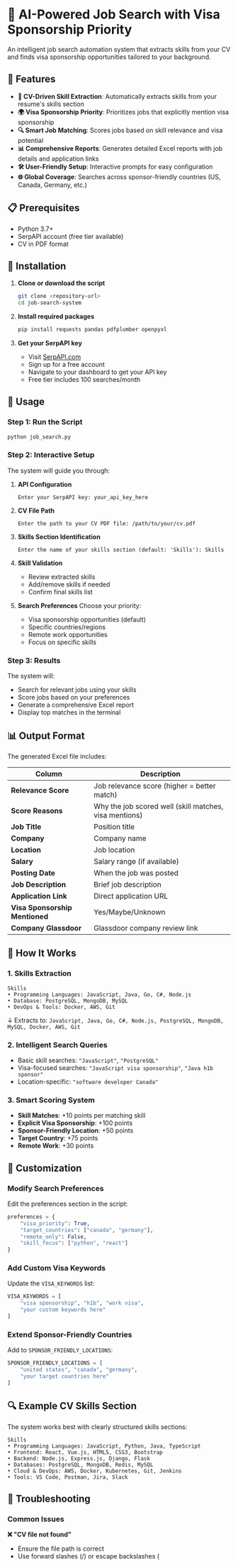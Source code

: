 # 🚀 AI-Powered Job Search with Visa Sponsorship Priority

An intelligent job search automation system that extracts skills from your CV and finds visa sponsorship opportunities tailored to your background.

## 🌟 Features

- **🎯 CV-Driven Skill Extraction**: Automatically extracts skills from your resume's skills section
- **🌍 Visa Sponsorship Priority**: Prioritizes jobs that explicitly mention visa sponsorship
- **🔍 Smart Job Matching**: Scores jobs based on skill relevance and visa potential  
- **📊 Comprehensive Reports**: Generates detailed Excel reports with job details and application links
- **🛠️ User-Friendly Setup**: Interactive prompts for easy configuration
- **🌐 Global Coverage**: Searches across sponsor-friendly countries (US, Canada, Germany, etc.)

## 📋 Prerequisites

- Python 3.7+
- SerpAPI account (free tier available)
- CV in PDF format

## 🚀 Installation

1. **Clone or download the script**
   ```bash
   git clone <repository-url>
   cd job-search-system
   ```

2. **Install required packages**
   ```bash
   pip install requests pandas pdfplumber openpyxl
   ```

3. **Get your SerpAPI key**
   - Visit [SerpAPI.com](https://serpapi.com/)
   - Sign up for a free account
   - Navigate to your dashboard to get your API key
   - Free tier includes 100 searches/month

## 📖 Usage

### Step 1: Run the Script
```bash
python job_search.py
```

### Step 2: Interactive Setup
The system will guide you through:

1. **API Configuration**
   ```
   Enter your SerpAPI key: your_api_key_here
   ```

2. **CV File Path**
   ```
   Enter the path to your CV PDF file: /path/to/your/cv.pdf
   ```

3. **Skills Section Identification**
   ```
   Enter the name of your skills section (default: 'Skills'): Skills
   ```

4. **Skill Validation**
   - Review extracted skills
   - Add/remove skills if needed
   - Confirm final skills list

5. **Search Preferences**
   Choose your priority:
   - Visa sponsorship opportunities (default)
   - Specific countries/regions
   - Remote work opportunities
   - Focus on specific skills

### Step 3: Results
The system will:
- Search for relevant jobs using your skills
- Score jobs based on your preferences
- Generate a comprehensive Excel report
- Display top matches in the terminal

## 📊 Output Format

The generated Excel file includes:

| Column | Description |
|--------|-------------|
| **Relevance Score** | Job relevance score (higher = better match) |
| **Score Reasons** | Why the job scored well (skill matches, visa mentions) |
| **Job Title** | Position title |
| **Company** | Company name |
| **Location** | Job location |
| **Salary** | Salary range (if available) |
| **Posting Date** | When the job was posted |
| **Job Description** | Brief job description |
| **Application Link** | Direct application URL |
| **Visa Sponsorship Mentioned** | Yes/Maybe/Unknown |
| **Company Glassdoor** | Glassdoor company review link |

## 🎯 How It Works

### 1. Skills Extraction
```
Skills
• Programming Languages: JavaScript, Java, Go, C#, Node.js
• Database: PostgreSQL, MongoDB, MySQL
• DevOps & Tools: Docker, AWS, Git
```
↓ Extracts to: `JavaScript, Java, Go, C#, Node.js, PostgreSQL, MongoDB, MySQL, Docker, AWS, Git`

### 2. Intelligent Search Queries
- Basic skill searches: `"JavaScript"`, `"PostgreSQL"`
- Visa-focused searches: `"JavaScript visa sponsorship"`, `"Java h1b sponsor"`
- Location-specific: `"software developer Canada"`

### 3. Smart Scoring System
- **Skill Matches**: +10 points per matching skill
- **Explicit Visa Sponsorship**: +100 points
- **Sponsor-Friendly Location**: +50 points
- **Target Country**: +75 points
- **Remote Work**: +30 points

## 🔧 Customization

### Modify Search Preferences
Edit the preferences section in the script:
```python
preferences = {
    "visa_priority": True,
    "target_countries": ["canada", "germany"],
    "remote_only": False,
    "skill_focus": ["python", "react"]
}
```

### Add Custom Visa Keywords
Update the `VISA_KEYWORDS` list:
```python
VISA_KEYWORDS = [
    "visa sponsorship", "h1b", "work visa",
    "your custom keywords here"
]
```

### Extend Sponsor-Friendly Countries
Add to `SPONSOR_FRIENDLY_LOCATIONS`:
```python
SPONSOR_FRIENDLY_LOCATIONS = [
    "united states", "canada", "germany",
    "your target countries here"
]
```

## 🔍 Example CV Skills Section

The system works best with clearly structured skills sections:

```
Skills
• Programming Languages: JavaScript, Python, Java, TypeScript
• Frontend: React, Vue.js, HTML5, CSS3, Bootstrap
• Backend: Node.js, Express.js, Django, Flask
• Databases: PostgreSQL, MongoDB, Redis, MySQL
• Cloud & DevOps: AWS, Docker, Kubernetes, Git, Jenkins
• Tools: VS Code, Postman, Jira, Slack
```

## 🚨 Troubleshooting

### Common Issues

**❌ "CV file not found"**
- Ensure the file path is correct
- Use forward slashes (/) or escape backslashes (